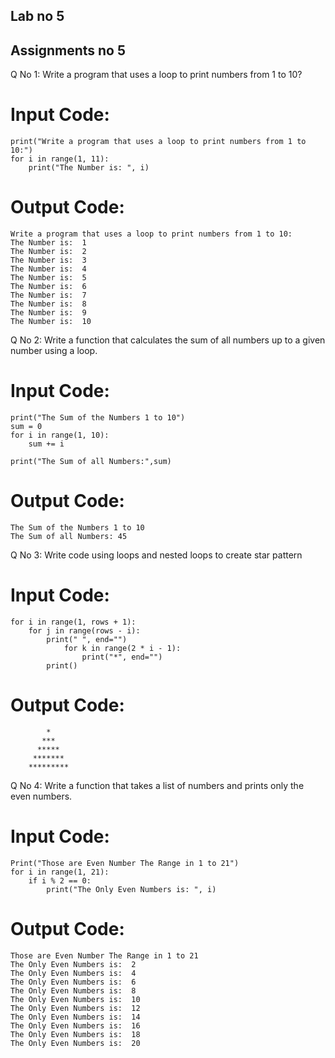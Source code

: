 ## Lab no 5

## Assignments no 5

Q No 1: Write a program that uses a loop to print numbers from 1 to 10?

# Input Code:

    print("Write a program that uses a loop to print numbers from 1 to 10:")
    for i in range(1, 11):
        print("The Number is: ", i)

# Output Code:

    Write a program that uses a loop to print numbers from 1 to 10:
    The Number is:  1
    The Number is:  2
    The Number is:  3
    The Number is:  4
    The Number is:  5
    The Number is:  6
    The Number is:  7
    The Number is:  8
    The Number is:  9
    The Number is:  10

Q No 2: Write a function that calculates the sum of all numbers up to a given number using a loop.

# Input Code:

    print("The Sum of the Numbers 1 to 10")
    sum = 0
    for i in range(1, 10):
        sum += i

    print("The Sum of all Numbers:",sum)

# Output Code:

    The Sum of the Numbers 1 to 10
    The Sum of all Numbers: 45

Q No 3: Write code using loops and nested loops to create star pattern

# Input Code:

    for i in range(1, rows + 1):
        for j in range(rows - i):
            print(" ", end="")
                for k in range(2 * i - 1):
                    print("*", end="")
            print()

#  Output Code:
            *
           ***
          *****
         *******
        *********
        
Q No 4: Write a function that takes a list of numbers and prints only the even numbers.

# Input Code:

    Print("Those are Even Number The Range in 1 to 21")
    for i in range(1, 21):
        if i % 2 == 0:
            print("The Only Even Numbers is: ", i)

# Output Code:

    Those are Even Number The Range in 1 to 21
    The Only Even Numbers is:  2
    The Only Even Numbers is:  4
    The Only Even Numbers is:  6
    The Only Even Numbers is:  8
    The Only Even Numbers is:  10
    The Only Even Numbers is:  12
    The Only Even Numbers is:  14
    The Only Even Numbers is:  16
    The Only Even Numbers is:  18
    The Only Even Numbers is:  20
